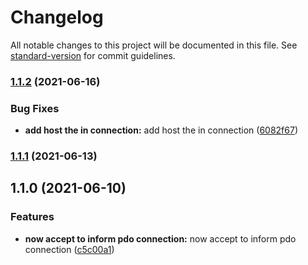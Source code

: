 # Changelog

All notable changes to this project will be documented in this file. See [standard-version](https://github.com/conventional-changelog/standard-version) for commit guidelines.

### [1.1.2](https://github.com/RafaelPRufino/Query/compare/v1.1.1...v1.1.2) (2021-06-16)


### Bug Fixes

* **add host the in connection:** add host the in connection ([6082f67](https://github.com/RafaelPRufino/Query/commit/6082f671f9475a215cea29ba43e4f7271b09db63))

### [1.1.1](https://github.com/RafaelPRufino/Query/compare/v1.1.0...v1.1.1) (2021-06-13)

## 1.1.0 (2021-06-10)


### Features

* **now accept to inform pdo connection:** now accept to inform pdo connection ([c5c00a1](https://github.com/RafaelPRufino/Query/commit/c5c00a155d966a56ef612c27948a3f1ec44dff60))
